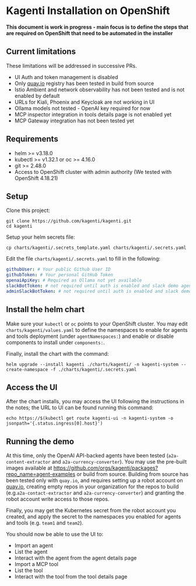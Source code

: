 # Kagenti Installation on OpenShift

**This document is work in progress - main focus is to define the steps that are required on OpenShift that need to be automated in the installer**


## Current limitations 

These limitations will be addressed in successive PRs.

- UI Auth and token management is disabled
- Only [quay.io](https://quay.io) registry has been tested in build from source
- Istio Ambient and network observability has not been tested and is not enabled by default
- URLs for Kiali, Phoenix and Keycloak are not working in UI
- Ollama models not tested - OpenAI key required for now
- MCP inspector integration in tools details page is not enabled yet
- MCP Gateway integration has not been tested yet

## Requirements 

- helm >= v3.18.0
- kubectl >= v1.32.1 or oc >= 4.16.0
- git >= 2.48.0
- Access to OpenShift cluster with admin authority (We tested with OpenShift 4.18.21)

## Setup

Clone this project:

```shell
git clone https://github.com/kagenti/kagenti.git
cd kagenti
```

Setup your helm secrets file:

```shell
cp charts/kagenti/.secrets_template.yaml charts/kagenti/.secrets.yaml
```

Edit the file `charts/kagenti/.secrets.yaml` to fill in the following:

```yaml
githubUser: # Your public Github User ID
githubToken: # Your personal GitHub Token
openaiApiKey: # Required as Ollama not yet available
slackBotToken: # not required until auth is enabled and slack demo agent is used
adminSlackBotToken: # not required until auth is enabled and slack demo agent is used
```

## Install the helm chart

Make sure your `kubectl` or `oc` points to your OpenShift cluster. You may edit
`charts/kagenti/values.yaml` to define the namespaces to enable for agents and tools
deployment (under `agentNamespaces:`) and enable or disable components to install
under `components:`.

Finally, install the chart with the command:

```shell
helm upgrade --install kagenti ./charts/kagenti/ -n kagenti-system --create-namespace -f ./charts/kagenti/.secrets.yaml 
```

## Access the UI

After the chart installs, you may access the UI following the instructions in the notes; the URL to UI can be found 
running this command:

```shell
echo https://$(kubectl get route kagenti-ui -n kagenti-system -o jsonpath='{.status.ingress[0].host}')
```

## Running the demo

At this time, only the OpenAI API-backed agents have been tested (`a2a-content-extractor` and `a2a-currency-converter`).
You may use the pre-built images available at https://github.com/orgs/kagenti/packages?repo_name=agent-examples
or build from source. Building from source has been tested only with `quay.io`, and requires setting up a robot account on [quay.io](https://quay.io), creating empty repos in your organization for the repos to build (e.g.`a2a-contact-extractor` and `a2a-currency-converter`) and granting the robot account write access to those repos.

Finally, you may get the Kubernetes secret from the robot account you created, and apply the secret to the namespaces
you enabled for agents and tools (e.g. `team1` and `team2`). 

You should now be able to use the UI to:

- Import an agent
- List the agent
- Interact with the agent from the agent details page
- Import a MCP tool 
- List the tool 
- Interact with the tool from the tool details page






